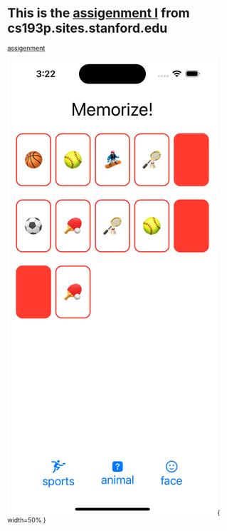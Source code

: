 #  This is the [assigenment I](https://cs193p.sites.stanford.edu/sites/g/files/sbiybj16636/files/media/file/a1_0.pdf)  from cs193p.sites.stanford.edu

[assigenment](https://cs193p.sites.stanford.edu/sites/g/files/sbiybj16636/files/media/file/a1_0.pdf)

![Screen](/ScreenShot.png){ width=50% }
